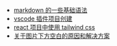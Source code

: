 - [markdown 的一些基础语法](docs/knowledge/markdown)
- [vscode 插件项目创建](docs/knowledge/vscodeExtension)
- [react 项目中使用 tailwind css](docs/knowledge/tailwindcss)
- [关于图片下方空白的原因和解决方案](docs/knowledge/imgCSSfault)
